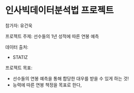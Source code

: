 # 인사빅데이터분석법 프로젝트

참가자: 유건욱

프로젝트 주제: 선수들의 1년 성적에 따른 연봉 예측 

데이터 출처:

-  STATIZ

프로젝트 목표:

- 선수들의 연봉 예측을 통해 합당한 대우를 받을 수 있게 하는 것! 
- 능력에 따른 연봉 책정을 목표로 한다,

